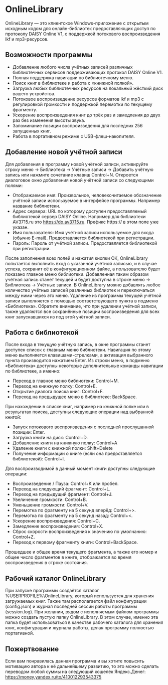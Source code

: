 # OnlineLibrary

OnlineLibrary — это клиентское Windows-приложение с открытым исходным кодом для онлайн-библиотек предоставляющих доступ по протоколу DAISY Online V1, с поддержкой потокового воспроизведения lkf и mp3-ресурсов.

## Возможности программы

* Добавление любого числа учётных записей различных библиотечных сервисов поддерживающих протокол DAISY Online V1.
* Полная поддержка навигации по библиотечному меню.
* Поиск книг в библиотеке и работа с «книжной полкой».
* Загрузка любых библиотечных ресурсов на локальный жёсткий диск вашего устройства.
* Потоковое воспроизведение ресурсов форматов lkf и mp3 с регулировкой громкости и поддержкой перемотки по текущему фрагменту.
* Ускорение воспроизведения книг до трёх раз и замедления до двух раз без изменения высоты звука.
* Запоминание позиции воспроизведения для последних 256 запущенных книг.
* Работа в портативном режиме с USB-флеш-накопителя.

## Добавление новой учётной записи

Для добавления в программу новой учётной записи, активируйте строку меню → Библиотека → Учётные записи → Добавить учётную запись или нажмите сочетание клавиш Control+N.
Откроется диалоговое окно добавления новой учётной записи со следующими полями:

* Отображаемое имя: Произвольное, человекочитаемое обозначение учётной записи используемое в интерфейсе программы. Например название библиотеки.
* Адрес сервера: URL по которому доступен предоставляемый библиотекой сервер DAISY Online. Например для библиотеки AV3715.ru это https://do.av3715.ru. Префикс https:// в этом поле уже указан.
* Имя пользователя: Имя учётной записи используемое для входа (обычно E-mail). Предоставляется библиотекой при регистрации.
* Пароль: Пароль от учётной записи. Предоставляется библиотекой при регистрации.

После заполнения всех полей и нажатия кнопки OK, OnlineLibrary попытается выполнить вход с указанной учётной записью, и в случае успеха, сохранит её в конфигурационном файле, а пользователю будет показано главное меню библиотеки.
Добавленная таким образом учётная запись станет текущей и будет доступна в строке меню → Библиотека → Учётные записи.
В OnlineLibrary можно добавлять любое количество учётных записей различных библиотек и переключаться между ними через это меню.
Удаление из программы текущей учётной записи выполняется с помощью соответствующего пункта в подменю «Библиотека».
Обратите внимание, что при удалении учётной записи, также удаляются все сохранённые позиции воспроизведения для всех книг запускавшихся из под этой учётной записи.

## Работа с библиотекой

После входа в текущую учётную запись, в окне программы станет доступен список с главным меню библиотеки.
Навигация по этому меню выполняется клавишами-стрелками, а активация выбранного пункта производится нажатием Enter.
Из строки меню, в подменю «Библиотека» доступны некоторые дополнительные команды навигации по библиотеке, а именно:
* Переход в главное меню библиотеки: Control+M.
* Переход на книжную полку: Control+E.
* Открытие диалога поиска книг: Control+F.
* Переход на предыдущее меню в библиотеке: BackSpace.

При нахождении в списке книг, например на книжной полке или в результатах поиска, доступны следующие операции над выбранной книгой:
* Запуск потокового воспроизведения с последней прослушанной позиции: Enter.
* Загрузка книги на диск: Control+D.
* Добавление книги на книжную полку: Control+A
* Удаление книги с книжной полки: Shift+Delete
* Получение информации о книге (если она предоставляется библиотекой): Control+I.

Для воспроизводимой в данный момент книги доступны следующие операции:
* Воспроизведение / Пауза: Control+K или пробел.
* Переход на следующий фрагмент: Control+L.
* Переход на предыдущий фрагмент: Control+J.
* Увеличение громкости: Control+B.
* Уменьшение громкости: Control+V.
* Перемотка по фрагменту на 5 секунд вперёд: Control+>.
* Перемотка по фрагменту на 5 секунд назад: Control+<.
* Ускорение воспроизведения: Control+C.
* Замедление воспроизведения: Control+X.
* Сброс скорости воспроизведения к значению по умолчанию: Control+Z.
* Переход к первому фрагменту книги: Control+BackSpace.

Прошедшее и общее время текущего фрагмента, а также его номер и общее число фрагментов в книге, отображается во время воспроизведения в строке состояния.

## Рабочий каталог OnlineLibrary

При запуске программы создаётся каталог %USERPROFILE%\OnlineLibrary, который используется для хранения загружаемых книг.
Также там располагается файл конфигурации (config.json) и журнал последней сессии работы программы (session.log).
При желании, рядом с исполняемым файлом программы можно создать пустую папку OnlineLibrary.
В этом случае, именно эта папка будет использоваться в качестве рабочего каталога для хранения книг, конфигурации и журнала работы, делая программу полностью портативной.

## Пожертвование
Если вам понравилась данная программа и вы хотите повысить мотивацию автора к её дальнейшему развитию, то это можно сделать переводом любой суммы на следующий кошелёк Яндекс.Денег:
https://money.yandex.ru/to/410012293543375
